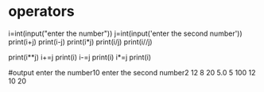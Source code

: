 # operators
i=int(input("enter the number"))
j=int(input('enter the second number'))
print(i+j)
print(i-j)
print(i*j)
print(i/j)
print(i//j)

print(i**j)
i+=j
print(i)
i-=j
print(i)
i*=j
print(i)

#output
enter the number10
enter the second number2
12
8
20
5.0
5
100
12
10
20
> 
